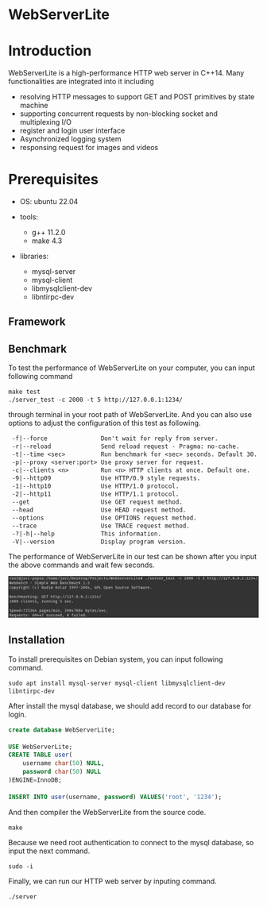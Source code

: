 # WebServerLite

# Introduction
WebServerLite is a high-performance HTTP web server in C++14. Many functionalities are integrated into it including 
* resolving HTTP messages to support GET and POST primitives by state machine
* supporting concurrent requests by non-blocking socket and multiplexing I/O
* register and login user interface
* Asynchronized logging system
* responsing request for images and videos



# Prerequisites
* OS: ubuntu 22.04
* tools: 
  * g++ 11.2.0
  * make 4.3

* libraries: 
  * mysql-server 
  * mysql-client 
  * libmysqlclient-dev 
  * libntirpc-dev



## Framework





## Benchmark

To test the performance of WebServerLite on your computer, you can input following command 

```shell
make test
./server_test -c 2000 -t 5 http://127.0.0.1:1234/
```

through terminal in your root path of WebServerLite. And you can also use options to adjust the configuration of this test as following.

```text
 -f|--force               Don't wait for reply from server.
 -r|--reload              Send reload request - Pragma: no-cache.
 -t|--time <sec>          Run benchmark for <sec> seconds. Default 30.
 -p|--proxy <server:port> Use proxy server for request.
 -c|--clients <n>         Run <n> HTTP clients at once. Default one.
 -9|--http09              Use HTTP/0.9 style requests.
 -1|--http10              Use HTTP/1.0 protocol.
 -2|--http11              Use HTTP/1.1 protocol.
 --get                    Use GET request method.
 --head                   Use HEAD request method.
 --options                Use OPTIONS request method.
 --trace                  Use TRACE request method.
 -?|-h|--help             This information.
 -V|--version             Display program version.
```

The performance of WebServerLite in our test can be shown after you input the above commands and wait few seconds.

![benchmark_result](./doc/benchmark_result.png)



## Installation

To install prerequisites on Debian system, you can input following command.

```shell
sudo apt install mysql-server mysql-client libmysqlclient-dev libntirpc-dev
```

After install the mysql database, we should add record to our database for login.

```sql
create database WebServerLite;

USE WebServerLite;
CREATE TABLE user(
    username char(50) NULL,
    password char(50) NULL
)ENGINE=InnoDB;

INSERT INTO user(username, password) VALUES('root', '1234');
```

And then compiler the WebServerLite from the source code.

```shell
make
```

Because we need root authentication to connect to the mysql database, so input the next command.

```shell
sudo -i
```

Finally, we can run our HTTP web server by inputing command.

```shell
./server
```




